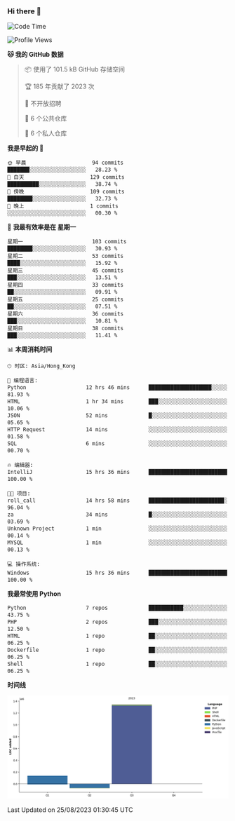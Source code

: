 ### Hi there 👋

<!--
**Mrzqd/Mrzqd** is a ✨ _special_ ✨ repository because its `README.md` (this file) appears on your GitHub profile.

Here are some ideas to get you started:

- 🔭 I’m currently working on ...
- 🌱 I’m currently learning ...
- 👯 I’m looking to collaborate on ...
- 🤔 I’m looking for help with ...
- 💬 Ask me about ...
- 📫 How to reach me: ...
- 😄 Pronouns: ...
- ⚡ Fun fact: ...
-->
<!--START_SECTION:waka-->
![Code Time](http://img.shields.io/badge/Code%20Time-141%20hrs%2055%20mins-blue)

![Profile Views](http://img.shields.io/badge/%E4%B8%AA%E4%BA%BA%E8%B5%84%E6%96%99%E8%A7%82%E7%9C%8B%E6%AC%A1%E6%95%B0-10-blue)

**🐱 我的 GitHub 数据** 

> 📦  使用了 101.5 kB GitHub 存储空间 
 > 
> 🏆 185 年贡献了 2023 次
 > 
> 🚫 不开放招聘
 > 
> 📜 6 个公共仓库 
 > 
> 🔑 6 个私人仓库 
 > 
**我是早起的 🐤** 

```text
🌞 早晨                     94 commits          ███████░░░░░░░░░░░░░░░░░░   28.23 % 
🌆 白天                     129 commits         ██████████░░░░░░░░░░░░░░░   38.74 % 
🌃 傍晚                     109 commits         ████████░░░░░░░░░░░░░░░░░   32.73 % 
🌙 晚上                     1 commits           ░░░░░░░░░░░░░░░░░░░░░░░░░   00.30 % 
```
📅 **我最有效率是在 星期一** 

```text
星期一                      103 commits         ████████░░░░░░░░░░░░░░░░░   30.93 % 
星期二                      53 commits          ████░░░░░░░░░░░░░░░░░░░░░   15.92 % 
星期三                      45 commits          ███░░░░░░░░░░░░░░░░░░░░░░   13.51 % 
星期四                      33 commits          ██░░░░░░░░░░░░░░░░░░░░░░░   09.91 % 
星期五                      25 commits          ██░░░░░░░░░░░░░░░░░░░░░░░   07.51 % 
星期六                      36 commits          ███░░░░░░░░░░░░░░░░░░░░░░   10.81 % 
星期日                      38 commits          ███░░░░░░░░░░░░░░░░░░░░░░   11.41 % 
```


📊 **本周消耗时间** 

```text
🕑︎ 时区: Asia/Hong_Kong

💬 编程语言: 
Python                   12 hrs 46 mins      ████████████████████░░░░░   81.93 % 
HTML                     1 hr 34 mins        ███░░░░░░░░░░░░░░░░░░░░░░   10.06 % 
JSON                     52 mins             █░░░░░░░░░░░░░░░░░░░░░░░░   05.65 % 
HTTP Request             14 mins             ░░░░░░░░░░░░░░░░░░░░░░░░░   01.58 % 
SQL                      6 mins              ░░░░░░░░░░░░░░░░░░░░░░░░░   00.70 % 

🔥 编辑器: 
IntelliJ                 15 hrs 36 mins      █████████████████████████   100.00 % 

🐱‍💻 项目: 
roll_call                14 hrs 58 mins      ████████████████████████░   96.04 % 
za                       34 mins             █░░░░░░░░░░░░░░░░░░░░░░░░   03.69 % 
Unknown Project          1 min               ░░░░░░░░░░░░░░░░░░░░░░░░░   00.14 % 
MYSQL                    1 min               ░░░░░░░░░░░░░░░░░░░░░░░░░   00.13 % 

💻 操作系统: 
Windows                  15 hrs 36 mins      █████████████████████████   100.00 % 
```

**我最常使用 Python** 

```text
Python                   7 repos             ███████████░░░░░░░░░░░░░░   43.75 % 
PHP                      2 repos             ███░░░░░░░░░░░░░░░░░░░░░░   12.50 % 
HTML                     1 repo              ██░░░░░░░░░░░░░░░░░░░░░░░   06.25 % 
Dockerfile               1 repo              ██░░░░░░░░░░░░░░░░░░░░░░░   06.25 % 
Shell                    1 repo              ██░░░░░░░░░░░░░░░░░░░░░░░   06.25 % 
```



**时间线**

![Lines of Code chart](https://raw.githubusercontent.com/Mrzqd/Mrzqd/main/assets/bar_graph.png)


 Last Updated on 25/08/2023 01:30:45 UTC
<!--END_SECTION:waka-->
